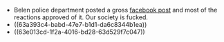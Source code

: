 - Belen police department posted a gross [facebook post](https://www.facebook.com/BelenPoliceDept/posts/pfbid026fF4iuX98viTmA2BuGc9XinewbRGWe9h8mvkBpLnLJo9Am6SGcDgWX8UJ1Sg9UQUl) and most of the reactions approved of it. Our society is fucked.
- ((63a393c4-babd-47e7-b1d1-da6c8344b1ea))
- ((63e013cd-1f2a-4016-bd28-63d529f7c047))